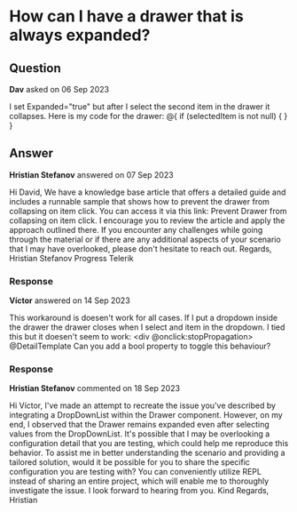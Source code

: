 # How can I have a drawer that is always expanded?

## Question

**Dav** asked on 06 Sep 2023

I set Expanded="true" but after I select the second item in the drawer it collapses. Here is my code for the drawer: <TelerikDrawer Data="@pageData" SelectedItem="selectedItem" Mode="@DrawerMode.Push" Expanded="true" MiniMode=true SelectedItemChanged="((DrawerItem item)=> SelectedItemChangedHandler(item))"> <DrawerContent> @{
if (selectedItem is not null)
{ <AdAccount AdAccountDisplayItem="@adAccountDI" /> }
} </DrawerContent> </TelerikDrawer>

## Answer

**Hristian Stefanov** answered on 07 Sep 2023

Hi David, We have a knowledge base article that offers a detailed guide and includes a runnable sample that shows how to prevent the drawer from collapsing on item click. You can access it via this link: Prevent Drawer from collapsing on item click. I encourage you to review the article and apply the approach outlined there. If you encounter any challenges while going through the material or if there are any additional aspects of your scenario that I may have overlooked, please don't hesitate to reach out. Regards, Hristian Stefanov Progress Telerik

### Response

**Víctor** answered on 14 Sep 2023

This workaround is doesen't work for all cases. If I put a dropdown inside the drawer the drawer closes when I select and item in the dropdown. I tied this but it doesen't seem to work: <div @onclick:stopPropagation> @DetailTemplate </div> Can you add a bool property to toggle this behaviour?

### Response

**Hristian Stefanov** commented on 18 Sep 2023

Hi Víctor, I've made an attempt to recreate the issue you've described by integrating a DropDownList within the Drawer component. However, on my end, I observed that the Drawer remains expanded even after selecting values from the DropDownList. It's possible that I may be overlooking a configuration detail that you are testing, which could help me reproduce this behavior. To assist me in better understanding the scenario and providing a tailored solution, would it be possible for you to share the specific configuration you are testing with? You can conveniently utilize REPL instead of sharing an entire project, which will enable me to thoroughly investigate the issue. I look forward to hearing from you. Kind Regards, Hristian
